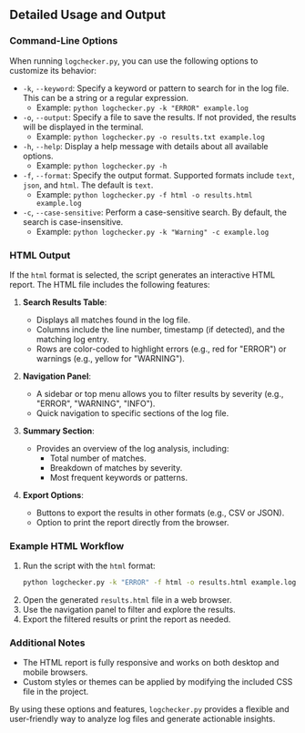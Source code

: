 ## Detailed Usage and Output

### Command-Line Options

When running `logchecker.py`, you can use the following options to customize its behavior:

- `-k`, `--keyword`: Specify a keyword or pattern to search for in the log file. This can be a string or a regular expression.
    - Example: `python logchecker.py -k "ERROR" example.log`
- `-o`, `--output`: Specify a file to save the results. If not provided, the results will be displayed in the terminal.
    - Example: `python logchecker.py -o results.txt example.log`
- `-h`, `--help`: Display a help message with details about all available options.
    - Example: `python logchecker.py -h`
- `-f`, `--format`: Specify the output format. Supported formats include `text`, `json`, and `html`. The default is `text`.
    - Example: `python logchecker.py -f html -o results.html example.log`
- `-c`, `--case-sensitive`: Perform a case-sensitive search. By default, the search is case-insensitive.
    - Example: `python logchecker.py -k "Warning" -c example.log`

### HTML Output

If the `html` format is selected, the script generates an interactive HTML report. The HTML file includes the following features:

1. **Search Results Table**:
     - Displays all matches found in the log file.
     - Columns include the line number, timestamp (if detected), and the matching log entry.
     - Rows are color-coded to highlight errors (e.g., red for "ERROR") or warnings (e.g., yellow for "WARNING").

2. **Navigation Panel**:
     - A sidebar or top menu allows you to filter results by severity (e.g., "ERROR", "WARNING", "INFO").
     - Quick navigation to specific sections of the log file.

3. **Summary Section**:
     - Provides an overview of the log analysis, including:
         - Total number of matches.
         - Breakdown of matches by severity.
         - Most frequent keywords or patterns.

4. **Export Options**:
     - Buttons to export the results in other formats (e.g., CSV or JSON).
     - Option to print the report directly from the browser.

### Example HTML Workflow

1. Run the script with the `html` format:
     ```bash
     python logchecker.py -k "ERROR" -f html -o results.html example.log
     ```
2. Open the generated `results.html` file in a web browser.
3. Use the navigation panel to filter and explore the results.
4. Export the filtered results or print the report as needed.

### Additional Notes

- The HTML report is fully responsive and works on both desktop and mobile browsers.
- Custom styles or themes can be applied by modifying the included CSS file in the project.

By using these options and features, `logchecker.py` provides a flexible and user-friendly way to analyze log files and generate actionable insights.
